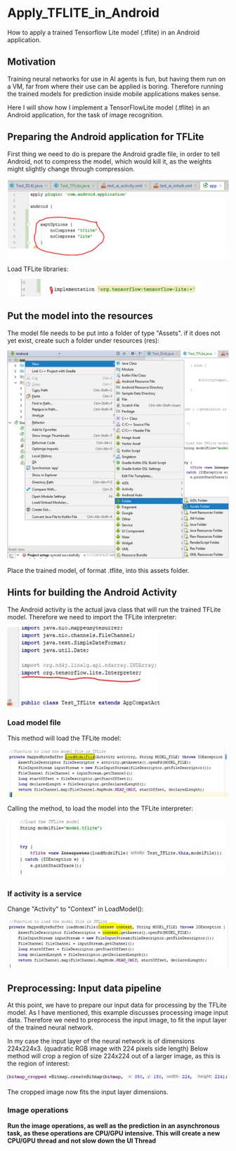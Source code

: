 # Apply_TFLITE_in_Android
How to apply a trained Tensorflow Lite model (.tflite) in an Android application.

[image1]: https://github.com/moritzzzzz/Apply_TFLITE_in_Android/blob/master/1.JPG "gradle1"
[image2]: https://github.com/moritzzzzz/Apply_TFLITE_in_Android/blob/master/2.jpg "gradle2"
[image3]: https://github.com/moritzzzzz/Apply_TFLITE_in_Android/blob/master/3.jpg "model1"
[image4]: https://github.com/moritzzzzz/Apply_TFLITE_in_Android/blob/master/4.jpg "model2"
[image5]: https://github.com/moritzzzzz/Apply_TFLITE_in_Android/blob/master/5.jpg "model3"
[image6]: https://github.com/moritzzzzz/Apply_TFLITE_in_Android/blob/master/6.jpg "model4"
[image7]: https://github.com/moritzzzzz/Apply_TFLITE_in_Android/blob/master/7.jpg "model5"
[image8]: https://github.com/moritzzzzz/Apply_TFLITE_in_Android/blob/master/8.jpg "model6"
[image9]: https://github.com/moritzzzzz/Apply_TFLITE_in_Android/blob/master/9.jpg "model7"
[image10]: https://github.com/moritzzzzz/Apply_TFLITE_in_Android/blob/master/10.jpg "model8"
[image11]: https://github.com/moritzzzzz/Apply_TFLITE_in_Android/blob/master/11.jpg "model9"

## Motivation
Training neural networks for use in AI agents is fun, but having them run on a VM, far from where their use can be applied is boring. Therefore running the trained models for prediction inside mobile applications makes sense. 

Here I will show how I implement a TensorFlowLite model (.tflite) in an Android application, for the task of image recognition.

## Preparing the Android application for TFLite

First thing we need to do is prepare the Android gradle file, in order to tell Android, not to compress the model, which would kill it, as the weights might slightly change through compression.

![Gradle1][image1]

Load TFLite libraries:

![Gradle2][image2]

## Put the model into the resources

The model file needs to be put into a folder of type "Assets". if it does not yet exist, create such a folder under resources (res):

![Model1][image3]

Place the trained model, of format .tflite, into this assets folder.

## Hints for building the Android Activity 

The Android activity is the actual java class that will run the trained TFLite model. Therefore we need to import the TFLite interpreter:

![Model2][image4]

### Load model file

This method will load the TFLite model:

![Model3][image5]

Calling the method, to load the model into the TFLite interpreter:

![Model4][image6]

### If activity is a service
Change "Activity" to "Context" in LoadModel():

![Model5][image7]

## Preprocessing: Input data pipeline

At this point, we have to prepare our input data for processing by the TFLite model. As I have mentioned, this example discusses processing image input data. Therefore we need to preprocess the input image, to fit the input layer of the trained neural network.

In my case the input layer of the neural network is of dimensions 224x224x3. (quadratic RGB image with 224 pixels side length)
Below method will crop a region of size 224x224 out of a larger image, as this is the region of interest:

![Model6][image8]

The cropped image now fits the input layer dimensions.

### Image operations

**Run the image operations, as well as the prediction in an asynchronous task, as these operations are CPU/GPU intensive. This will create a new CPU/GPU thread and not slow down the UI Thread**



